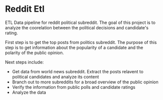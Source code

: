 # Reddit Etl
ETL Data pipeline for reddit political subreddit. The goal of this project is to analyze the coorelation between the political decisions and candidate's rating.

First step is to get the top posts from politics subreddit. The purpose of this step is to get information about the popularity of a candidate and the polarity of the public opinion.

Next steps include:

* Get data from world news subreddit. Extract the posts relavent to political candidates and analyze its content
* Branch out to more subreddits for a broad overview of the public opinion
* Verify the information from public polls and candidate ratings
* Analyze the data
